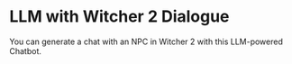 # LLM with Witcher 2 Dialogue

You can generate a chat with an NPC in Witcher 2 with this LLM-powered Chatbot. 
